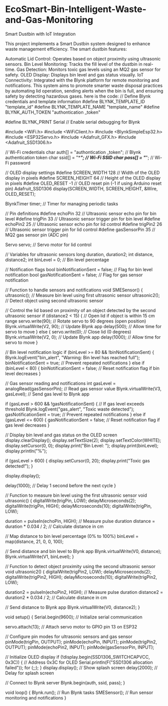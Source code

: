 # EcoSmart-Bin-Intelligent-Waste-and-Gas-Monitoring
Smart Dustbin with IoT Integration

This project implements a Smart Dustbin system designed to enhance waste management efficiency. The smart dustbin features:

Automatic Lid Control: Operates based on object proximity using ultrasonic sensors.
Bin Level Monitoring: Tracks the fill level of the dustbin in real-time.
Gas Detection: Monitors toxic gas levels using an MQ2 gas sensor for safety.
OLED Display: Displays bin level and gas status visually.
IoT Connectivity: Integrated with the Blynk platform for remote monitoring and notifications.
This system aims to promote smarter waste disposal practices by automating lid operation, sending alerts when the bin is full, and ensuring safety by detecting hazardous gases.
here is the code:
// Define Blynk credentials and template information
#define BLYNK_TEMPLATE_ID "template_id"
#define BLYNK_TEMPLATE_NAME "template_name"
#define BLYNK_AUTH_TOKEN "authontication _token"

#define BLYNK_PRINT Serial  // Enable serial debugging for Blynk

#include <WiFi.h>
#include <WiFiClient.h>
#include <BlynkSimpleEsp32.h>
#include <ESP32Servo.h>
#include <Adafruit_GFX.h>
#include <Adafruit_SSD1306.h>

// Wi-Fi credentials
char auth[] = "authontication _token";  // Blynk authentication token
char ssid[] = "******";  // Wi-Fi SSID
char pass[] = "*****";  // Wi-Fi password

// OLED display settings
#define SCREEN_WIDTH 128  // Width of the OLED display in pixels
#define SCREEN_HEIGHT 64  // Height of the OLED display in pixels
#define OLED_RESET -1     // OLED reset pin (-1 if using Arduino reset pin)
Adafruit_SSD1306 display(SCREEN_WIDTH, SCREEN_HEIGHT, &Wire, OLED_RESET);

BlynkTimer timer;  // Timer for managing periodic tasks

// Pin definitions
#define echoPin 32          // Ultrasonic sensor echo pin for bin level
#define trigPin 33          // Ultrasonic sensor trigger pin for bin level
#define echoPin2 25         // Ultrasonic sensor echo pin for lid control
#define trigPin2 26         // Ultrasonic sensor trigger pin for lid control
#define gasSensorPin 35     // MQ2 gas sensor pin (ADC pin)

Servo servo;  // Servo motor for lid control

// Variables for ultrasonic sensors
long duration, duration2;
int distance, distance2;
int binLevel = 0;  // Bin level percentage

// Notification flags
bool binNotificationSent = false;  // Flag for bin level notification
bool gasNotificationSent = false; // Flag for gas sensor notification

// Function to handle sensors and notifications
void SMESensor() {
  ultrasonic();          // Measure bin level using first ultrasonic sensor
  ultrasonic2();         // Detect object using second ultrasonic sensor

  // Control the lid based on proximity of an object detected by the second ultrasonic sensor
  if (distance2 < 15) {  // Open lid if object is within 15 cm range
    servo.write(90);     // Rotate servo to 90 degrees (open position)
    Blynk.virtualWrite(V2, 90);  // Update Blynk app
    delay(500);          // Allow time for servo to move
  } else {
    servo.write(0);      // Close lid (0 degrees)
    Blynk.virtualWrite(V2, 0);  // Update Blynk app
    delay(1000);         // Allow time for servo to move
  }

  // Bin level notification logic
  if (binLevel >= 80 && !binNotificationSent) {
    Blynk.logEvent("bin_alert", "Warning: Bin level has reached full");
    binNotificationSent = true;  // Prevent repeated notifications
  } else if (binLevel < 80) {
    binNotificationSent = false;  // Reset notification flag if bin level decreases
  }

  // Gas sensor reading and notifications
  int gasLevel = analogRead(gasSensorPin);  // Read gas sensor value
  Blynk.virtualWrite(V3, gasLevel);        // Send gas level to Blynk app

  if (gasLevel > 600 && !gasNotificationSent) {  // If gas level exceeds threshold
    Blynk.logEvent("gas_alert", "Toxic waste detected");
    gasNotificationSent = true;  // Prevent repeated notifications
  } else if (gasLevel <= 600) {
    gasNotificationSent = false;  // Reset notification flag if gas level decreases
  }

  // Display bin level and gas status on the OLED screen
  display.clearDisplay();
  display.setTextSize(2);
  display.setTextColor(WHITE);
  display.setCursor(0, 0);
  display.print("Bin Level: ");
  display.print(binLevel);
  display.println("%");

  if (gasLevel > 600) {
    display.setCursor(0, 20);
    display.print("Toxic gas detected!");
  }

  display.display();

  delay(1000);  // Delay 1 second before the next cycle
}

// Function to measure bin level using the first ultrasonic sensor
void ultrasonic() {
  digitalWrite(trigPin, LOW);
  delayMicroseconds(2);
  digitalWrite(trigPin, HIGH);
  delayMicroseconds(10);
  digitalWrite(trigPin, LOW);

  duration = pulseIn(echoPin, HIGH);  // Measure pulse duration
  distance = duration * 0.034 / 2;   // Calculate distance in cm

  // Map distance to bin level percentage (0% to 100%)
  binLevel = map(distance, 21, 0, 0, 100);

  // Send distance and bin level to Blynk app
  Blynk.virtualWrite(V0, distance);
  Blynk.virtualWrite(V1, binLevel);
}

// Function to detect object proximity using the second ultrasonic sensor
void ultrasonic2() {
  digitalWrite(trigPin2, LOW);
  delayMicroseconds(2);
  digitalWrite(trigPin2, HIGH);
  delayMicroseconds(10);
  digitalWrite(trigPin2, LOW);

  duration2 = pulseIn(echoPin2, HIGH);  // Measure pulse duration
  distance2 = duration2 * 0.034 / 2;   // Calculate distance in cm

  // Send distance to Blynk app
  Blynk.virtualWrite(V0, distance2);
}

void setup() {
  Serial.begin(9600);  // Initialize serial communication

  servo.attach(13);    // Attach servo motor to GPIO pin 13 on ESP32

  // Configure pin modes for ultrasonic sensors and gas sensor
  pinMode(trigPin, OUTPUT);
  pinMode(echoPin, INPUT);
  pinMode(trigPin2, OUTPUT);
  pinMode(echoPin2, INPUT);
  pinMode(gasSensorPin, INPUT);

  // Initialize OLED display
  if (!display.begin(SSD1306_SWITCHCAPVCC, 0x3C)) {  // Address 0x3C for OLED
    Serial.println(F("SSD1306 allocation failed"));
    for (;;);
  }
  display.display();  // Show splash screen
  delay(2000);        // Delay for splash screen

  // Connect to Blynk server
  Blynk.begin(auth, ssid, pass);
}

void loop() {
  Blynk.run();  // Run Blynk tasks
  SMESensor();  // Run sensor monitoring and notifications
}
